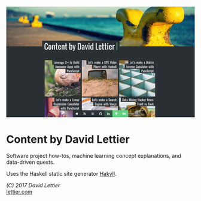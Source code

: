 ![](screenshot.png)

# Content by David Lettier

Software project how-tos, machine learning concept explanations, and data-driven quests.

Uses the Haskell static site generator [Hakyll](https://github.com/jaspervdj/hakyll).

_(C) 2017 David Lettier_  
[lettier.com](https://www.lettier.com/)
